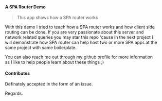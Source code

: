 #### A SPA Router Demo
> This app shows how a SPA router works

With this demo I tried to teach how a SPA router works and how client side routing can be done.
If you are very passionate about this server and network related queries you may star this repo 'cause in the next project I will demonstrate how SPA router can help host two or more SPA apps at the same project with same boilerplate.

You can also reach me out through my github profile for more information as I like to help people learn about these things ;)

#### Contributes
Definately accepted in the form of an issue.

Regards.